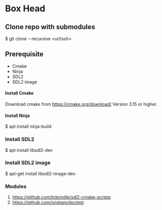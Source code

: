 # Box Head

## Clone repo with submodules
$ git clone --recursive <url/ssh>
<br>

## Prerequisite
- Cmake
- Ninja
- SDL2
- SDL2 image

#### Install Cmake
Download cmake from https://cmake.org/download/
Version 3.15 or higher. 

#### Install Ninja
$ apt install ninja-build

### Install SDL2 
$ apt install libsdl2-dev 

### Install SDL2 image
$ apt-get install libsdl2-image-dev

### Modules
1. https://github.com/tcbrindle/sdl2-cmake-scripts
2. https://github.com/onqtam/doctest 